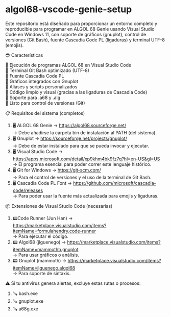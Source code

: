# algol68-vscode-genie-setup
Este repositorio está diseñado para proporcionar un entorno completo y reproducible para programar en ALGOL 68 Genie usando Visual Studio Code en Windows 11, con soporte de gráficos (gnuplot), control de versiones (Git Bash), fuente Cascadia Code PL (ligaduras) y terminal UTF-8 (emojis).

😎 Características           

🎯 Ejecución de programas ALGOL 68 en Visual Studio Code           
🎯 Terminal Git Bash optimizado (UTF-8)           
🎯 Fuente Cascadia Code PL                
🎯 Gráficos integrados con Gnuplot        
🎯 Aliases y scripts personalizados           
🎯 Código limpio y visual (gracias a las ligaduras de Cascadia Code)           
🎯 Soporte para .a68 y .alg             
🎯 Listo para control de versiones (Git)              

📋 Requisitos del sistema (completos)
1.	🖥️ ALGOL 68 Genie
→ https://algol68.sourceforge.net/                     
→ Debe añadirse la carpeta bin de instalación al PATH (del sistema).
3.	🖥️ Gnuplot
→ https://sourceforge.net/projects/gnuplot/              
→ Debe de estar instalado para que se pueda invocar y ejecutar.         
4.	🖥️ Visual Studio Code
→ https://apps.microsoft.com/detail/xp9khm4bk9fz7q?hl=en-US&gl=US    
→ El programa esencial para poder correr este lenguaje histórico.
6.	🖥️ Git for Windows
→ https://git-scm.com/                                           
→ Para el control de versiones y el uso de la terminal de Git Bash.
7.	🖥️ Cascadia Code PL Font
→ https://github.com/microsoft/cascadia-code/releases             
→ Para poder usar la fuente más actualizada para emojis y ligaduras.

📦 Extensiones de Visual Studio Code (necesarias)
1.	📟Code Runner (Jun Han)
→ https://marketplace.visualstudio.com/items?itemName=formulahendry.code-runner  
→ Para ejecutar el código.
2.	📟  Algol68 (jlguenego)
→ https://marketplace.visualstudio.com/items?itemName=mammothb.gnuplot  
→ Para usar gráficos o análisis.
3.	📟 Gnuplot (mammoth)
→ https://marketplace.visualstudio.com/items?itemName=jlguenego.algol68   
→ Para soporte de sintaxis.

⚠️ Si tu antivirus genera alertas, excluye estas rutas o procesos:     
1. 🪚 bash.exe
2. 🪚 gnuplot.exe
3. 🪚 a68g.exe
